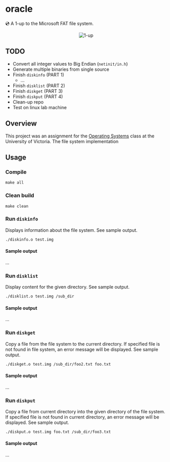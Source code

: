 # oracle
:cd: A 1-up to the Microsoft FAT file system.<br />
<p align="center">
  <img alt="1-up" src="https://user-images.githubusercontent.com/16131737/37385328-c42681cc-2710-11e8-8213-13ce1aa3aafd.gif" />
</p>

## TODO
+ Convert all integer values to Big Endian (`netinit/in.h`)
+ Generate multiple binaries from single source
+ Finish `diskinfo` (PART 1)
  + ...
+ Finish `disklist` (PART 2)
+ Finish `diskget` (PART 3)
+ Finish `diskput` (PART 4)
+ Clean-up repo
+ Test on linux lab machine

## Overview
This project was an assignment for the [Operating Systems](https://github.com/williamgrosset/oracle/blob/master/csc360_p3.pdf) class at the University of Victoria. The file system implementation

## Usage
### Compile
```
make all 
```

### Clean build
```
make clean
```

### Run `diskinfo`
Displays information about the file system. See sample output.
```bash
./diskinfo.o test.img
```

#### Sample output
...

### Run `disklist`
Display content for the given directory. See sample output.
```bash
./disklist.o test.img /sub_dir 
```
#### Sample output
...

### Run `diskget`
Copy a file from the file system to the current directory. If specified file is not found in file system, an error message will be displayed. See sample output.
```bash
./diskget.o test.img /sub_dir/foo2.txt foo.txt 
```

#### Sample output
...

### Run `diskput`
Copy a file from current directory into the given directory of the file system. If specified file is not found in current directory, an error message will be displayed. See sample output.
```bash
./diskput.o test.img foo.txt /sub_dir/foo3.txt 
```

#### Sample output
...
